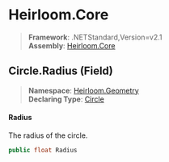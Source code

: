 # Heirloom.Core

> **Framework**: .NETStandard,Version=v2.1  
> **Assembly**: [Heirloom.Core][0]

## Circle.Radius (Field)

> **Namespace**: [Heirloom.Geometry][0]  
> **Declaring Type**: [Circle][1]

#### Radius

The radius of the circle.

```cs
public float Radius
```

[0]: ../../../Heirloom.Core.md
[1]: ../Circle.md
